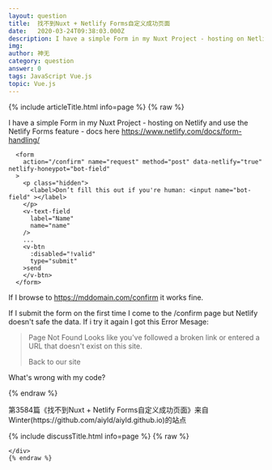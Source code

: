```yaml
---
layout: question
title:  找不到Nuxt + Netlify Forms自定义成功页面
date:   2020-03-24T09:38:03.000Z
description: I have a simple Form in my Nuxt Project - hosting on Netlify and use the Netl...
img: 
author: 神无
category: question
answer: 0
tags: JavaScript Vue.js
topic: Vue.js
---
```

<div class="article-root">
  <div class="article">
    {% include articleTitle.html info=page %}
    {% raw %}
    <div class="article-content"><p>I have a simple Form in my Nuxt Project - hosting on Netlify and use the Netlify Forms feature - docs here <a href="https://www.netlify.com/docs/form-handling/" rel="nofollow noreferrer">https://www.netlify.com/docs/form-handling/</a></p>

<pre><code>  &lt;form<font></font>
    action="/confirm" name="request" method="post" data-netlify="true" netlify-honeypot="bot-field"<font></font>
  &gt;<font></font>
    &lt;p class="hidden"&gt;<font></font>
      &lt;label&gt;Don’t fill this out if you're human: &lt;input name="bot-field" &gt;&lt;/label&gt;<font></font>
    &lt;/p&gt;<font></font>
    &lt;v-text-field<font></font>
      label="Name"<font></font>
      name="name"<font></font>
    /&gt;<font></font>
    ...<font></font>
    &lt;v-btn<font></font>
      :disabled="!valid"<font></font>
      type="submit"<font></font>
    &gt;send<font></font>
    &lt;/v-btn&gt;<font></font>
  &lt;/form&gt;<font></font>
</code></pre>

<p>If I browse to <a href="https://mddomain.com/confirm" rel="nofollow noreferrer">https://mddomain.com/confirm</a> it works fine.</p>

<p>If I submit the form on the first time I come to the /confirm page but Netlify doesn't safe the data. If i try it again I got this Error Mesage:</p>

<blockquote>
  <p>Page Not Found
  Looks like you've followed a broken link or entered a URL that doesn't exist on this site.</p>
  
  <p>Back to our site </p>
</blockquote>

<p>What's wrong with my code?</p></div>
    {% endraw %}
  </div>
  <p class="winter_mark">第3584篇《找不到Nuxt + Netlify Forms自定义成功页面》来自Winter(https://github.com/aiyld/aiyld.github.io)的站点</p>
  <div class="discuss-wrapper">
    {% include discussTitle.html info=page %}
    {% raw %}
    <div class="discuss-list">
    
    </div>
    {% endraw %}
  </div>
<div>
